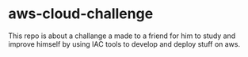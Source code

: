 # aws-cloud-challenge
This repo is about a challange a made to a friend for him to study and improve himself by using IAC tools to develop and deploy stuff on aws.

